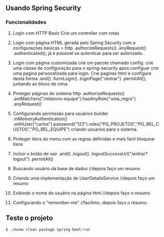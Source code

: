## Usando Spring Security

### Funcionalidades


1. Login com HTTP Basic
	Crie um controller com rotas
2. Login com página HTML gerada pelo Spring Security
	com a configurações basicas > 
		http
			.authorizeRequests()
				.anyRequest()
				.authenticated();
	já é possivel se autenticar para ser autorizado.
3. Login com página customizada
	crie um pacote chamado config.
	crie uma classe de configuração para o spring-security
	apos configuar crie uma pagina personalizada para login.
	Crie paginas html e configure desta forma
			.and()
			.formLogin()
				.loginPage("/entrar")
				.permitAll();
	juntando ao bloco de cima.
4. Proteger páginas do sistema
		http
			.authorizeRequests()
			.antMatchers("/relatorio-equipe").hasAnyRole("uma_regra")
			.anyRequest()
	
5. Configurando permissão para usuários
	builder
			.inMemoryAuthentication()
			.withUser("carlos").password("123").roles("PG_PROJETOS","PG_REL_CUSTOS","PG_REL_EQUIPE")
			criando usuarios para o sistema.
6. Proteger itens do menu
	com as regras definidas e mais facil bloquear itens
7. Incluir o botão de sair
	.and()
		.logout()
		.logoutSuccessUrl("/entrar?logout")
		.permitAll()
8. Buscando usuário da base de dados
	//depois faço um resumo
9. Criando uma implementação de UserDetailsService
	//depois faço um resumo
10. Exibindo o nome do usuário na página html
	//depois faço o resumo
11. Configurando o "remember-me"
	//facilimo, depois faço o resumo.

##  Teste o projeto

```shell
$ ./mvnw clean package spring-boot:run
```



